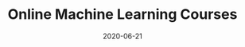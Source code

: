 ---
title: "Online Machine Learning Courses"
date: 2020-06-21
tags: [seo, writing, machine learning]
excerpt: "machine learning, seo, writing"
link: https://ople.ai/ai-blog/online-machine-learning-courses/
---